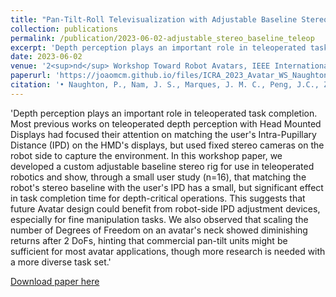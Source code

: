 ```yaml
---
title: "Pan-Tilt-Roll Televisualization with Adjustable Baseline Stereo"
collection: publications
permalink: /publication/2023-06-02-adjustable_stereo_baseline_teleop
excerpt: 'Depth perception plays an important role in teleoperated task completion. Most previous works on teleoperated depth perception with Head Mounted Displays had focused their attention on matching the user`s Intra-Pupillary Distance (IPD) on the HMD`s displays, but used fixed stereo cameras on the robot side to capture the environment. In this workahop paper, we developed a custom adjustable baseline stereo rig for use in teleoperated robotics and show, through a small user study (n=16), that matching the robot`s stereo baseline with the user`s IPD has a small, but significant effect in task completion time for depth-critical operations. This suggests that future Avatar design could benefit from robot-side IPD adjustment devices, especially for fine manipulation tasks. We also observed that scaling the number of Degrees of Freedom on an avatar's neck showed diminishing returns after 2 DoFs, hinting that commercial pan-tilt units might be sufficient for most avatar applications, though more research is needed with a more diverse task set.'
date: 2023-06-02
venue: '2<sup>nd</sup> Workshop Toward Robot Avatars, IEEE International Conference on Robotics and Automation (ICRA)'
paperurl: 'https://joaomcm.github.io/files/ICRA_2023_Avatar_WS_Naughton_Nam_Marques.pdf'
citation: '• Naughton, P., Nam, J. S., Marques, J. M. C., Peng, J.C., Zhu, Y., Kong, Q., Hauser, K. (2023). &quotPan-Tilt-Roll Televisualization with Adjustable Baseline Stereo&quot. In 2nd Workshop Toward Robot Avatars, IEEE International Conference on Robotics and Automation <i>ICRA</i>'
---
```

'Depth perception plays an important role in teleoperated task completion. Most previous works on teleoperated depth perception with Head Mounted Displays had focused their attention on matching the user's Intra-Pupillary Distance (IPD) on the HMD's displays, but used fixed stereo cameras on the robot side to capture the environment. In this workshop paper, we developed a custom adjustable baseline stereo rig for use in teleoperated robotics and show, through a small user study (n=16), that matching the robot's stereo baseline with the user's IPD has a small, but significant effect in task completion time for depth-critical operations. This suggests that future Avatar design could benefit from robot-side IPD adjustment devices, especially for fine manipulation tasks. We also observed that scaling the number of Degrees of Freedom on an avatar's neck showed diminishing returns after 2 DoFs, hinting that commercial pan-tilt units might be sufficient for most avatar applications, though more research is needed with a more diverse task set.'

[Download paper here](https://joaomcm.github.io/files/ICRA_2023_Avatar_WS_Naughton_Nam_Marques.pdf)
